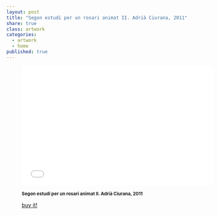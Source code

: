 ```yaml
---
layout: post
title: "Segon estudi per un rosari animat II. Adrià Ciurana, 2011"
share: true
class: artwork
categories:
  - artwork
  - home
published: true
---
```


<figure class="text-center">
	<div class="embed-container">
		<iframe src="//player.vimeo.com/video/101385919?title=0&amp;portrait=0" width="500" height="314" frameborder="0" webkitallowfullscreen mozallowfullscreen allowfullscreen></iframe>
	</div>
	<figcaption>
		<p><small><strong>Segon estudi per un rosari animat II. Adrià Ciurana, 2011</strong></small></p>
		<p><a href="http://www.inpocketart.com/product/segon-estudi-per-un-rosari-animat-ii-adria-ciurana-2011/" class="btn btn-primary btn-lg"><i class="fa fa-credit-card"></i> buy it!</a></p>
	</figcaption>
</figure>